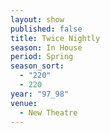```yaml
---
layout: show
published: false
title: Twice Nightly
season: In House
period: Spring
season_sort: 
  - "220"
  - 220
year: "97_98"
venue: 
  - New Theatre
---
```



